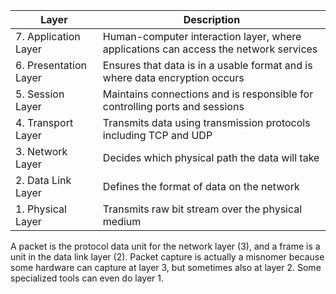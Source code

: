 |**Layer**|**Description**|
|---|---|
|7. Application Layer|Human-computer interaction layer, where applications can access the network services|
|6. Presentation Layer|Ensures that data is in a usable format and is where data encryption occurs|
|5. Session Layer|Maintains connections and is responsible for controlling ports and sessions|
|4. Transport Layer|Transmits data using transmission protocols including TCP and UDP|
|3. Network Layer|Decides which physical path the data will take|
|2. Data Link Layer|Defines the format of data on the network|
|1. Physical Layer|Transmits raw bit stream over the physical medium|

A packet is the protocol data unit for the network layer (3), and a frame is a unit in the data link layer (2). Packet capture is actually a misnomer because some hardware can capture at layer 3, but sometimes also at layer 2. Some specialized tools can even do layer 1.